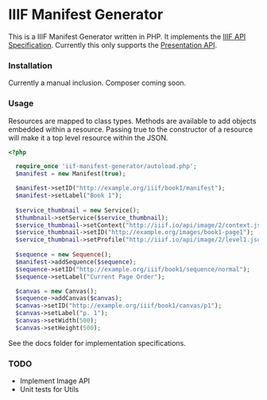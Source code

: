 # IIIF Manifest Generator #

This is a IIIF Manifest Generator written in PHP.  It implements the [IIIF API Specification](http://iiif.io/api). Currently this only supports the [Presentation API](http://iiif.io/api/presentation/2.1/).

### Installation ###
Currently a manual inclusion. Composer coming soon.

### Usage ###
Resources are mapped to class types.  Methods are available to add objects embedded within a resource. Passing true to the constructor of a resource will make it a top level resource within the JSON. 
```PHP
<?php

  require_once 'iif-manifest-generator/autoload.php'; 
  $manifest = new Manifest(true);

  $manifest->setID("http://example.org/iiif/book1/manifest");
  $manifest->setLabel("Book 1");
  
  $service_thumbnail = new Service();
  $thumbnail->setService($service_thumbnail);
  $service_thumbnail->setContext("http://iiif.io/api/image/2/context.json");
  $service_thumbnail->setID("http://example.org/images/book1-page1");
  $service_thumbnail->setProfile("http://iiif.io/api/image/2/level1.json");
  
  $sequence = new Sequence();
  $manifest->addSequence($sequence);
  $sequence->setID("http://example.org/iiif/book1/sequence/normal");
  $sequence->setLabel("Current Page Order");

  $canvas = new Canvas();
  $sequence->addCanvas($canvas);
  $canvas->setID("http://example.org/iiif/book1/canvas/p1");
  $canvas->setLabel("p. 1");
  $canvas->setWidth(500);
  $canvas->setHeight(500);
```
See the docs folder for implementation specifications.

### TODO ###
  - Implement Image API
  - Unit tests for Utils